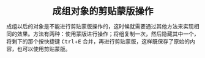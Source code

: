 <center><font size="5"><b>成组对象的剪贴蒙版操作</b></font></center>

成组以后的对象是不能进行剪贴蒙版操作的，这时候就需要通过其他方法来实现相同的效果。方法有两种：使用蒙版进行操作；将组复制一次，然后隐藏其中一个，将剩下的那个按快捷键 <kbd>Ctrl</kbd>+<kbd>E</kbd> 合并，再进行剪贴蒙版，这样既保存了原始的内容，也可以使用剪贴蒙版。